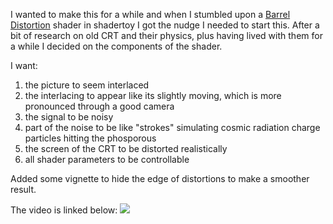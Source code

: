 I wanted to make this for a while and when I stumbled upon a [Barrel Distortion](https://www.shadertoy.com/view/wtBXRz) shader in shadertoy I got the nudge I needed to start this. 
After a bit of research on old CRT and their physics, plus having lived with them for a while I decided on the components of the shader.

I want:
1. the picture to seem interlaced
2. the interlacing to appear like its slightly moving, which is more pronounced through a good camera
3. the signal to be noisy
4. part of the noise to be like "strokes" simulating cosmic radiation charge particles hitting the phosporous
5. the screen of the CRT to be distorted realistically
6. all shader parameters to be controllable

Added some vignette to hide the edge of distortions to make a smoother result. 

The video is linked below:
[![](https://img.youtube.com/vi/KXP1P7PAepQ/0.jpg)](https://youtu.be/KXP1P7PAepQ "CRT Scanline Effect")
